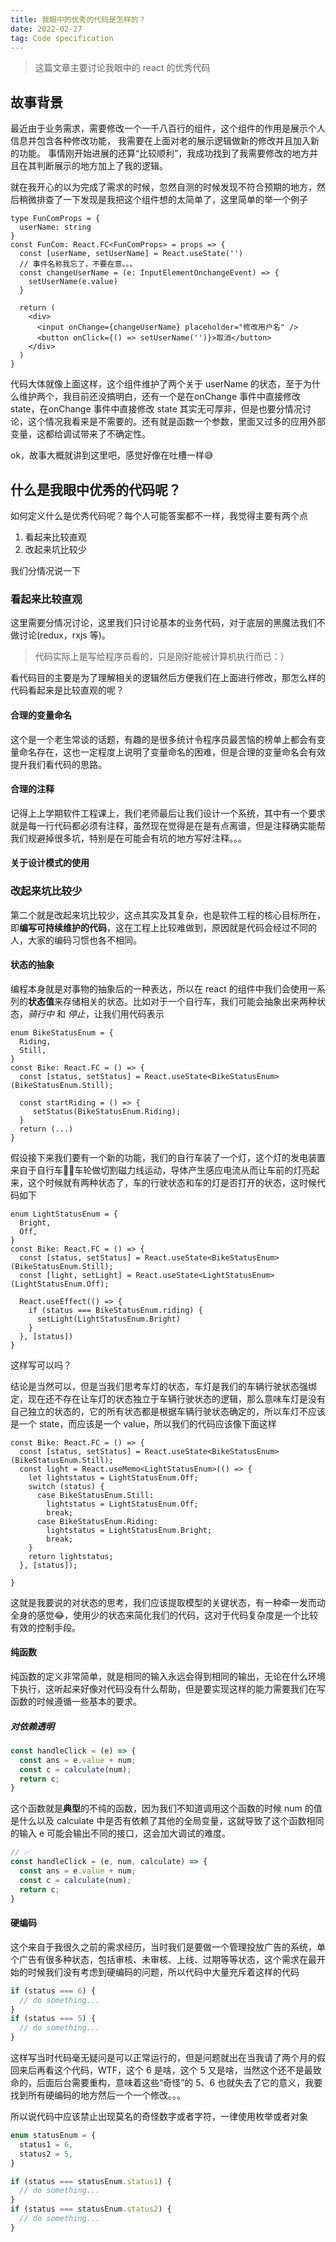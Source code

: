 ```yaml
---
title: 我眼中的优秀的代码是怎样的？
date: 2022-02-27
tag: Code specification
---
```


> 这篇文章主要讨论我眼中的 react 的优秀代码



## 故事背景

最近由于业务需求，需要修改一个一千八百行的组件，这个组件的作用是展示个人信息并包含各种修改功能， 我需要在上面对老的展示逻辑做新的修改并且加入新的功能。
事情刚开始进展的还算“比较顺利”，我成功找到了我需要修改的地方并且在其判断展示的地方加上了我的逻辑。

就在我开心的以为完成了需求的时候，忽然自测的时候发现不符合预期的地方，然后稍微排查了一下发现是我把这个组件想的太简单了，这里简单的举一个例子

```tsx
type FunComProps = {
  userName: string
}
const FunCom: React.FC<FunComProps> = props => {
  const [userName, setUserName] = React.useState('')
  // 事件名称我忘了，不要在意。。。
  const changeUserName = (e: InputElementOnchangeEvent) => {
    setUserName(e.value)
  }
  
  return (
    <div>
      <input onChange={changeUserName} placeholder="修改用户名" />
      <button onClick={() => setUserName('')}>取消</button>
    </div>
  )
}
```

代码大体就像上面这样，这个组件维护了两个关于 userName 的状态，至于为什么维护两个，我目前还没搞明白，还有一个是在onChange 事件中直接修改 state，在onChange 事件中直接修改 state 其实无可厚非，但是也要分情况讨论，这个情况我看来是不需要的。还有就是函数一个参数，里面又过多的应用外部变量，这都给调试带来了不确定性。

ok，故事大概就讲到这里吧，感觉好像在吐槽一样😅



## 什么是我眼中优秀的代码呢？

如何定义什么是优秀代码呢？每个人可能答案都不一样，我觉得主要有两个点

1. 看起来比较直观
2. 改起来坑比较少

我们分情况说一下

### 看起来比较直观

这里需要分情况讨论，这里我们只讨论基本的业务代码，对于底层的黑魔法我们不做讨论(redux，rxjs 等)。

> 代码实际上是写给程序员看的，只是刚好能被计算机执行而已：）

看代码目的主要是为了理解相关的逻辑然后方便我们在上面进行修改，那怎么样的代码看起来是比较直观的呢？

#### 合理的变量命名

这个是一个老生常谈的话题，有趣的是很多统计令程序员最苦恼的榜单上都会有变量命名存在，这也一定程度上说明了变量命名的困难，但是合理的变量命名会有效提升我们看代码的思路。



#### 合理的注释

记得上上学期软件工程课上，我们老师最后让我们设计一个系统，其中有一个要求就是每一行代码都必须有注释，虽然现在觉得是在是有点离谱，但是注释确实能帮我们规避掉很多坑，特别是在可能会有坑的地方写好注释。。。



#### 关于设计模式的使用



### 改起来坑比较少

第二个就是改起来坑比较少，这点其实及其复杂，也是软件工程的核心目标所在，即**编写可持续维护的代码**，这在工程上比较难做到，原因就是代码会经过不同的人，大家的编码习惯也各不相同。



#### 状态的抽象

编程本身就是对事物的抽象后的一种表达，所以在 react 的组件中我们会使用一系列的**状态值**来存储相关的状态。比如对于一个自行车，我们可能会抽象出来两种状态，*骑行中* 和 *停止*，让我们用代码表示

```tsx
enum BikeStatusEnum = {
  Riding,
  Still,
}
const Bike: React.FC = () => {
  const [status, setStatus] = React.useState<BikeStatusEnum>(BikeStatusEnum.Still);
  
  const startRiding = () => {
     setStatus(BikeStatusEnum.Riding);
  }
  return (...)
}
```

假设接下来我们要有一个新的功能，我们的自行车装了一个灯，这个灯的发电装置来自于自行车🚴‍♀️车轮做切割磁力线运动，导体产生感应电流从而让车前的灯亮起来，这个时候就有两种状态了，车的行驶状态和车的灯是否打开的状态，这时候代码如下

```tsx
enum LightStatusEnum = {
  Bright,
  Off,
}
const Bike: React.FC = () => {
  const [status, setStatus] = React.useState<BikeStatusEnum>(BikeStatusEnum.Still);
  const [light, setLight] = React.useState<LightStatusEnum>(LightStatusEnum.Off);
  
  React.useEffect(() => {
    if (status === BikeStatusEnum.riding) {
      setLight(LightStatusEnum.Bright)
    }
  }, [status])
}
```

这样写可以吗？

结论是当然可以，但是当我们思考车灯的状态，车灯是我们的车辆行驶状态强绑定，现在还不存在让车灯的状态独立于车辆行驶状态的逻辑，那么意味车灯是没有自己独立的状态的，它的所有状态都是根据车辆行驶状态确定的，所以车灯不应该是一个 state，而应该是一个 value，所以我们的代码应该像下面这样

```tsx
const Bike: React.FC = () => {
  const [status, setStatus] = React.useState<BikeStatusEnum>(BikeStatusEnum.Still);
  const light = React.useMemo<LightStatusEnum>(() => {
    let lightstatus = LightStatusEnum.Off;
    switch (status) {
      case BikeStatusEnum.Still:
        lightstatus = LightStatusEnum.Off;
        break;
      case BikeStatusEnum.Riding:
        lightstatus = LightStatusEnum.Bright;
        break;
    }
    return lightstatus;
  }, [status]);
  
}
```

这就是我要说的对状态的思考，我们应该提取模型的关键状态，有一种牵一发而动全身的感觉😂，使用少的状态来简化我们的代码，这对于代码复杂度是一个比较有效的控制手段。



#### 纯函数

纯函数的定义非常简单，就是相同的输入永远会得到相同的输出，无论在什么环境下执行，这听起来好像对代码没有什么帮助，但是要实现这样的能力需要我们在写函数的时候遵循一些基本的要求。

##### 对依赖透明

```ts
const handleClick = (e) => {
  const ans = e.value + num;
  const c = calculate(num);
  return c;
}
```

这个函数就是**典型**的不纯的函数，因为我们不知道调用这个函数的时候 num 的值是什么以及 calculate 中是否有依赖了其他的全局变量，这就导致了这个函数相同的输入 e 可能会输出不同的接口，这会加大调试的难度。

```ts
// ✅
const handleClick = (e, num, calculate) => {
  const ans = e.value + num;
  const c = calculate(num);
  return c;
} 
```



#### 硬编码

这个来自于我很久之前的需求经历，当时我们是要做一个管理投放广告的系统，单个广告有很多种状态，包括审核、未审核、上线、过期等等状态，这个需求在最开始的时候我们没有考虑到硬编码的问题，所以代码中大量充斥着这样的代码

```ts
if (status === 6) {
  // do something...
}
if (status === 5) {
  // do something...
}
```

这样写当时代码毫无疑问是可以正常运行的，但是问题就出在当我请了两个月的假回来后再看这个代码，WTF，这个 6 是啥，这个 5 又是啥，当然这个还不是最致命的，后面后台需要重构，意味着这些“奇怪”的 5、6 也就失去了它的意义，我要找到所有硬编码的地方然后一个一个修改。。。

所以说代码中应该禁止出现莫名的奇怪数字或者字符，一律使用枚举或者对象

```ts
enum statusEnum = {
  status1 = 6,
  status2 = 5,
}

if (status === statusEnum.status1) {
  // do something...
}
if (status === statusEnum.status2) {
  // do something...
}
```






